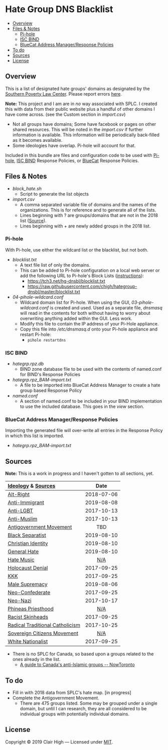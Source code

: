 # Hate Group DNS Blacklist

* [Overview](#overview)
* [Files & Notes](#files--notes)
	* [Pi-hole](#pi-hole)
	* [ISC BIND](#isc-bind)
	* [BlueCat Address Manager/Response Policies](#bluecat-address-managerresponse-policies)
* [To do](#to-do)
* [Sources](#sources)
* [License](#license)

## Overview
This is a list of designated hate groups' domains as designated by the [Southern Poverty Law Center](http://splcenter.org).
Please report errors [here](https://github.com/chigh/hategroup-dnsbl/issues).

**Note:** This project and I am are in *no* way associated with SPLC. I created this with data from their public website plus a handful of other domains I have come across. (see the Custom section in *import.csv*)

* Not all groups have domains; Some have facebook or pages on other shared resources. This will be noted in the *import.csv* if further information is available. This information will be periodically back-filled as it becomes available.
* Some ideologies have overlap. Pi-hole will account for that. 

Included in this bundle are files and configuration code to be used with [Pi-hole](https://pi-hole.net), [ISC BIND](https://isc.org) Response Policies, or [BlueCat](https://bluecatnetworks.com) Response Policies.

## Files & Notes 
* *block_hate.sh*
	* Script to generate the list objects
* *import.csv*
	* A comma separated variable file of domains and the names of the organizations. This is for reference and to generate all of the lists.
    * Lines beginning with ? are groups/domains that are not in the 2018 list ([Source](https://www.splcenter.org/hate-map)).
    * Lines beginning with + are newly added groups in the 2018 list.

### Pi-hole
With Pi-hole, use either the wildcard list or the blacklist, but not both. 

* *blocklist.txt*
	* A text file list of only the domains.
	* This can be added to Pi-hole configuration on a local web server or add the following URL to Pi-hole's Block Lists ([instructions](https://github.com/pi-hole/pi-hole/wiki/Customising-sources-for-ad-lists)):
		* https://tch3.net/hg-dnsbl/blocklist.txt
		* https://raw.githubusercontent.com/chigh/hategroup-dnsbl/master/blocklist.txt
* *04-pihole-wildcard.conf*
	* Wildcard domain list for Pi-hole. When using the GUI, *03-pihole-wildcard.conf* is created and used. Used as a separate file, *dnsmasq* will read in the contents for both without having to worry about overwriting anything added within the GUI. Less work.
    * Modify this file to contain the IP address of your Pi-Hole appliance.
	* Copy this file into */etc/dnsmasq.d* onto your Pi-hole appliance and restart Pi-hole: 
		* `pihole restartdns`

### ISC BIND
* *hategrp.rpz.db*
	* BIND zone database file to be used with the contents of named.conf for BIND's Response Policies
* *hategrp.rpz_BAM-import.txt*
	* A file to be imported into BlueCat Address Manager to create a hate group based Response Policy
* *named.conf*
	* A section of named.conf to be included in your BIND implementation to use the included database. This goes in the *view* section.

### BlueCat Address Manager/Response Policies
Importing the generated file will over-write all entries in the Response Policy in which this list is imported.

* *hategrp.rpz_BAM-import.txt*

## Sources 

**Note:** This is a work in progress and I haven't gotten to all sections, yet.

| [Ideology] & [Sources]            | Date     |
| :--                               | :--:     |
| [Alt-Right]                       |2018-07-06|
| [Anti-Immigrant]                  |2019-08-08|
| [Anti-LGBT]                       |2017-10-13|
| [Anti-Muslim]                     |2017-10-13|
| [Antigovernment Movement]         |TBD|
| [Black Separatist]  		        |2019-08-10|
| [Christian Identity] 		        |2019-08-10|
| [General Hate]                    |2019-08-10|
| [Hate Music]                      |[N/A]|
| [Holocaust Denial]                |2017-09-25|
| [KKK]                             |2017-09-25|
| [Male Supremacy]                  |2019-08-06|
| [Neo-Confederate]                 |2017-09-25|
| [Neo-Nazi]                        |2017-10-17|
| [Phineas Priesthood]              |[N/A]|
| [Racist Skinheads]                |2017-09-25|
| [Radical Traditional Catholicism] |2017-10-25|
| [Sovereign Citizens Movement]     |[N/A]|
| [White Nationalist]               |2017-09-25|

* There is no SPLC for Canada, so based upon a groups related to the ones already in the list.
	* [A guide to Canada's anti-Islamic groups -- NowToronto](https://nowtoronto.com/news/canada-islamophobic-groups/)


## To do

* Fill in with 2018 data from SPLC's hate map. [in progress]
* Complete the Antigovernment Movement.
	* There are 475 groups listed. Some may be grouped under a single domain, but until I can research, they are all considered to be individual groups with potentially individual domains.

## License
Copyright &copy; 2019 Clair High &mdash; Licensed under [MIT](https://raw.githubusercontent.com/chigh/hategroup-dnsbl/master/LICENSE.md).

[N/A]:  # "No specific groups are listed or found for this ideology."
[next]: # "This is next on the list to be done."
[sources]: https://www.splcenter.org/fighting-hate
[ideology]: https://www.splcenter.org/fighting-hate/extremist-files/ideology
[alt-right]: https://www.splcenter.org/fighting-hate/extremist-files/ideology/alt-right
[anti-immigrant]: https://www.splcenter.org/fighting-hate/extremist-files/ideology/anti-immigrant
[anti-lgbt]: https://www.splcenter.org/fighting-hate/extremist-files/ideology/anti-lgbt
[anti-muslim]: https://www.splcenter.org/fighting-hate/extremist-files/ideology/anti-muslim
[antigovernment movement]: https://www.splcenter.org/fighting-hate/extremist-files/ideology/antigovernment
[black separatist]: https://www.splcenter.org/fighting-hate/extremist-files/ideology/black-separatist
[christian identity]: https://www.splcenter.org/fighting-hate/extremist-files/ideology/christian-identity
[general hate]: https://www.splcenter.org/fighting-hate/extremist-files/ideology/general-hate
[hate music]: https://www.splcenter.org/fighting-hate/extremist-files/ideology/hate-music
[holocaust denial]: https://www.splcenter.org/fighting-hate/extremist-files/ideology/holocaust-denial
[kkk]: https://www.splcenter.org/fighting-hate/extremist-files/ideology/ku-klux-klan
[male supremacy]: https://www.splcenter.org/fighting-hate/extremist-files/ideology/male-supremacy
[neo-confederate]: https://www.splcenter.org/fighting-hate/extremist-files/ideology/neo-confederate
[neo-nazi]: https://www.splcenter.org/fighting-hate/extremist-files/ideology/neo-nazi
[phineas priesthood]: https://www.splcenter.org/fighting-hate/extremist-files/ideology/phineas-priesthood
[racist skinheads]: https://www.splcenter.org/fighting-hate/extremist-files/ideology/racist-skinhead
[radical traditional catholicism]: https://www.splcenter.org/fighting-hate/extremist-files/ideology/radical-traditional-catholicism
[sovereign citizens movement]: https://www.splcenter.org/fighting-hate/extremist-files/ideology/sovereign-citizens-movement
[white nationalist]: https://www.splcenter.org/fighting-hate/extremist-files/ideology/white-nationalist

